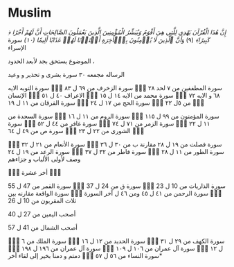 # Muslim
*﴿ إِنَّ هَٰذَا الْقُرْآنَ يَهْدِي لِلَّتِي هِيَ أَقْوَمُ وَيُبَشِّرُ الْمُؤْمِنِينَ الَّذِينَ يَعْمَلُونَ الصَّالِحَاتِ أَنَّ لَهُمْ أَجْرًا كَبِيرًا﴾*
(٩)
وَ*أَنَّ ٱلَّذِينَ لَا يُؤۡمِنُونَ بِٱلۡأٓخِرَةِ أَعۡتَدۡنَا لَهُمۡ عَذَابًا أَلِيمٗا (١٠)*
سورة الإسراء 

 الموضوع يستحق بجد لأبعد الحدود ،

الرساله مجمعه ٣٠ سورة بشرى و تحذير و وعيد

سورة المطففين من ٧ لحد ٢٨
🌿🌿🌿
 سورة الزخرف من ٦٩ ل ٨٣
🌿🌿🌿
 سورة التوبه الايه ٦٨ و الايه ٧٢
🌿🌿🌿
سورة محمد
 من الايه ١٤ ل ١٥
🌿🌿🌿
الاعراف 
٤٠ ل ٥١
🌿🌿🌿
الإنسان 
من ٥ل ٢٢
🌿🌿🌿
سورة الحج 
من ١٧ ل ٢٤ 
🌿🌿🌿
سورة الفرقان 
من ١١ ل ١٩
🌿🌿🌿

سورة المؤمنون 
من ٩٩ ل ١١٥
🌿🌿🌿
سورة الروم 
من ١١ ل ١٦
🌿🌿🌿
سورة السجدة 
من ١١ ل ٢٢ 
🌿🌿🌿
سورة الزمر
من ٧١ ل ٧٤
🌿🌿🌿
سورة غافر 
من ٤٤ ل ٥٢
🌿🌿🌿
سورة الشورى 
من ٢٢ ل ٢٣
🌿🌿🌿
سورة ص 
من ٤٩ ل ٦٤
🌿🌿🌿

سورة فصلت 
من ١٩ ل ٢٨ مقارنة ب من ٣٠ ل ٣٦
🌿🌿🌿
سورة الأنعام 
من ٢١ ل ٣٢
🌿🌿🌿
سورة الطور 
من ١١ ل ٢٨
🌿🌿🌿
سورة فاطر 
من  ٣٢ ل ٣٧
🌿🌿🌿
سورة الرعد 
من ١٩ ل ٢٤ 
وصف لأولى الألباب و جزاءهم

🍃🍃🍃
أخر عشرة
🍃🍃🍃

سورة الذاريات 
من 10 ل 23
🌿🌿🌿
سورة ق
من 24  ل 37
🌿🌿🌿
سورة القمر 
من 47 ل 55
🌿🌿🌿
سورة الرحمن
من ٤١ ل ٤٥ ومن ٤٦ ل آخر السورة 
🌿🌿🌿 
سورة الواقعة
مقارنه بين ثلاث
المقربون من 
10 ل 26

أصحب اليمين من 27 ل 40

أصحب الشمال من 41 ل 57

🌿🌿🌿 
سورة الكهف 
من ٢٩ ل ٣١
🌿🌿🌿
سورة الحديد 
من ١٢ ل ١٦
🌿🌿🌿
سورة الملك
من ٦ ل ١٢ 
🌿🌿🌿
سورة آل عمران 
من ١٠٦ ل ١٠٩
🌿🌿🌿
سورة آل عمران 
من ١٩٦ ل ١٩٨
🌿🌿🌿
سورة النساء 
من ٥٦ ل ٥٧
🌿🌿🌿
دمتم و دمنا بخير إلى لقاء أخر*
